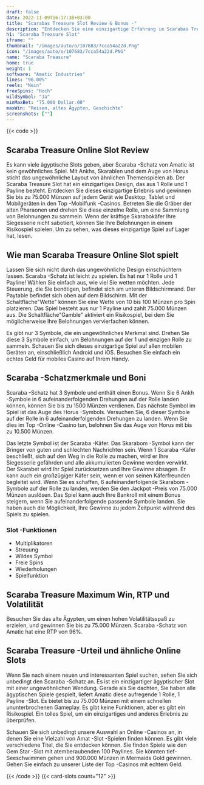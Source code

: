 ```yaml
---
draft: false
date: 2022-11-09T16:17:38+03:00
title: "Scarabas Treasure Slot Review & Bonus -"
description: "Entdecken Sie eine einzigartige Erfahrung im Scarabas Treasure Slot von Amatic! Unsere Bewertung enthält alle Informationen, die Sie benötigen, einschließlich Volatilität, RTP, Funktionen, Boni und mehr!"
h1: "Scaraba Treasure Slot"
iframe: ""
thumbnail: "/images/auto/o/107683/7cca54a22d.Png"
icon: "/images/auto/o/107683/7cca54a22d.PNG"
name: "Scaraba Treasure"
home: true
weight: 1
software: "Amatic Industries"
lines: "96.00%"
reels: "Nein"
freeSpins: "Hoch"
wildSymbol: "Ja"
minMaxBet: "75.000 Dollar.00"
maxWin: "Reisen, altes Ägypten, Geschichte"
screenshots: [""]
---
```


{{< code >}}<h2>Scaraba Treasure Online Slot Review</h2><p>Es kann viele ägyptische Slots geben, aber Scaraba -Schatz von Amatic ist kein gewöhnliches Spiel. Mit Ankhs, Skarablen und dem Auge von Horus sticht das ungewöhnliche Layout von ähnlichen Themenspielen ab. Der Scaraba Treasure Slot hat ein einzigartiges Design, das aus 1 Rolle und 1 Payline besteht. Entdecken Sie dieses einzigartige Erlebnis und gewinnen Sie bis zu 75.000 Münzen auf jedem Gerät wie Desktop, Tablet und Mobilgeräten in den Top -Mobilfunk -Casinos. Betreten Sie die Gräber der alten Pharaonen und drehen Sie diese einzelne Rolle, um eine Sammlung von Belohnungen zu sammeln. Wenn der kräftige Skarabokäfer Ihre Siegesserie nicht sabotiert, können Sie Ihre Belohnungen in einem Risikospiel spielen. Um zu sehen, was dieses einzigartige Spiel auf Lager hat, lesen.</p><h2>Wie man Scaraba Treasure Online Slot spielt</h2><p>Lassen Sie sich nicht durch das ungewöhnliche Design einschüchtern lassen. Scaraba -Schatz ist leicht zu spielen. Es hat nur 1 Rolle und 1 Payline! Wählen Sie einfach aus, wie viel Sie wetten möchten. Jede Steuerung, die Sie benötigen, befindet sich am unteren Bildschirmrand. Der Paytable befindet sich oben auf dem Bildschirm. Mit der Schaltfläche"Wette" können Sie eine Wette von 10 bis 100 Münzen pro Spin platzieren. Das Spiel besteht aus nur 1 Payline und zahlt 75.000 Münzen aus. Die Schaltfläche"Gamble" aktiviert ein Risikospiel, bei dem Sie möglicherweise Ihre Belohnungen vervierfachen können.</p><p>Es gibt nur 3 Symbole, die ein ungewöhnliches Merkmal sind. Drehen Sie diese 3 Symbole einfach, um Belohnungen auf der 1 und einzigen Rolle zu sammeln. Schauen Sie sich dieses einzigartige Spiel auf allen mobilen Geräten an, einschließlich Android und iOS. Besuchen Sie einfach ein echtes Geld für mobiles Casino auf Ihrem Handy.</p><h2>Scaraba -Schatzmerkmale und Boni</h2><p>Scaraba -Schatz hat 3 Symbole und enthält einen Bonus. Wenn Sie 6 Ankh -Symbole in 6 aufeinanderfolgenden Drehungen auf der Rolle landen können, können Sie bis zu 1500 Münzen verdienen. Das nächste Symbol im Spiel ist das Auge des Horus -Symbols. Versuchen Sie, 6 dieser Symbole auf der Rolle in 6 aufeinanderfolgenden Drehungen zu landen. Wenn Sie dies im Top -Online -Casino tun, belohnen Sie das Auge von Horus mit bis zu 10.500 Münzen.</p><p>Das letzte Symbol ist der Scaraba -Käfer. Das Skarabom -Symbol kann der Bringer von guten und schlechten Nachrichten sein. Wenn 1 Scaraba -Käfer beschließt, sich auf den Weg in die Rolle zu machen, wird er Ihre Siegesserie gefährden und alle akkumulierten Gewinne werden verwirkt. Der Skarabet wird Ihr Spiel zurücksetzen und Ihre Gewinne absagen. Er kann auch ein großzügiger Käfer sein, wenn er von seinen Käferfreunden begleitet wird. Wenn Sie es schaffen, 6 aufeinanderfolgende Skarabom -Symbole auf der Rolle zu landen, werden Sie den Jackpot -Preis von 75.000 Münzen auslösen. Das Spiel kann auch Ihre Bankroll mit einem Bonus steigern, wenn Sie aufeinanderfolgende passende Symbole landen. Sie haben auch die Möglichkeit, Ihre Gewinne zu jedem Zeitpunkt während des Spiels zu spielen.</p><h3>
Slot -Funktionen</h3><ul>
<li></span>
Multiplikatoren</li>
<li></span>
Streuung</li>
<li></span>
Wildes Symbol</li>
<li></span>
Freie Spins</li>
<li></span>
Wiederholungen</li>
<li></span>
Spielfunktion</li></ul><h2>Scaraba Treasure Maximum Win, RTP und Volatilität</h2><p>Besuchen Sie das alte Ägypten, um einen hohen Volatilitätsspaß zu erzielen, und gewinnen Sie bis zu 75.000 Münzen. Scaraba -Schatz von Amatic hat eine RTP von 96%.</p><h2>Scaraba Treasure -Urteil und ähnliche Online Slots</h2><p>Wenn Sie nach einem neuen und interessanten Spiel suchen, sehen Sie sich unbedingt den Scaraba -Schatz an. Es ist ein einzigartiger ägyptischer Slot mit einer ungewöhnlichen Wendung. Gerade als Sie dachten, Sie haben alle ägyptischen Spiele gespielt, liefert Amatic diese aufregende 1 Rolle, 1 Payline -Slot. Es bietet bis zu 75.000 Münzen mit einem schnellen ununterbrochenen Gameplay. Es gibt keine Funktionen, aber es gibt ein Risikospiel. Ein tolles Spiel, um ein einzigartiges und anderes Erlebnis zu überprüfen.</p><p>Schauen Sie sich unbedingt unsere Auswahl an Online -Casinos an, in denen Sie eine Vielzahl von Amat -Slot -Spielen finden können. Es gibt viele verschiedene Titel, die Sie entdecken können. Sie finden Spiele wie den Gem Star -Slot mit atemberaubenden 100 Paylines. Sie könnten tief-Seeschwimmen gehen und 900.000 Münzen in Mermaids Gold gewinnen. Gehen Sie einfach zu unserer Liste der Top -Casinos mit echtem Geld.</p>{{< /code >}}
 {{< card-slots count="12" >}}